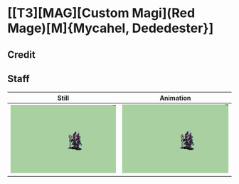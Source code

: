 # [\[T3\]\[MAG\]\[Custom Magi\]\(Red Mage\)\[M\]{Mycahel, Dededester}]

## Credit


	
## Staff

| Still | Animation |
| :---: | :-------: |
| ![Staff still](./Staff_000.png) | ![Staff animation](./Staff.gif) |
